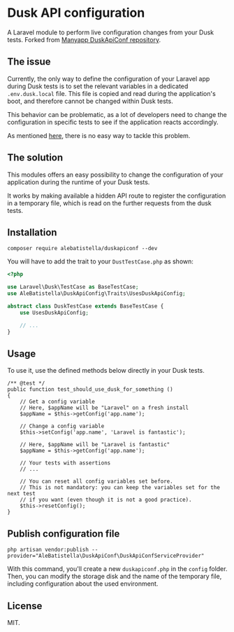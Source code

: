 # Dusk API configuration

A Laravel module to perform live configuration changes from your Dusk tests.
Forked from [Manyapp DuskApiConf repository](https://github.com/manyapp/duskapiconf).

## The issue

Currently, the only way to define the configuration of your Laravel app during
Dusk tests is to set the relevant variables in a dedicated `.env.dusk.local`
file. This file is copied and read during the application's boot, and therefore
cannot be changed within Dusk tests.

This behavior can be problematic, as a lot of developers need to change the
configuration in specific tests to see if the application reacts accordingly.

As mentioned [here](https://github.com/laravel/dusk/issues/599), there is no
easy way to tackle this problem.

## The solution

This modules offers an easy possibility to change the configuration of your
application during the runtime of your Dusk tests.

It works by making available a hidden API route to register the configuration in
a temporary file, which is read on the further requests from the dusk tests.

## Installation

```
composer require alebatistella/duskapiconf --dev
```

You will have to add the trait to your `DustTestCase.php` as shown:

```php
<?php

use Laravel\Dusk\TestCase as BaseTestCase;
use AleBatistella\DuskApiConfig\Traits\UsesDuskApiConfig;

abstract class DuskTestCase extends BaseTestCase {
    use UsesDuskApiConfig;

    // ...
}

```

## Usage

To use it, use the defined methods below directly in your Dusk tests.

```
/** @test */
public function test_should_use_dusk_for_something ()
{
    // Get a config variable
    // Here, $appName will be "Laravel" on a fresh install
    $appName = $this->getConfig('app.name');

    // Change a config variable
    $this->setConfig('app.name', 'Laravel is fantastic');

    // Here, $appName will be "Laravel is fantastic"
    $appName = $this->getConfig('app.name');

    // Your tests with assertions
    // ...

    // You can reset all config variables set before.
    // This is not mandatory: you can keep the variables set for the next test
    // if you want (even though it is not a good practice).
    $this->resetConfig();
}
```

## Publish configuration file

```
php artisan vendor:publish --provider="AleBatistella\DuskApiConf\DuskApiConfServiceProvider"
```

With this command, you'll create a new `duskapiconf.php` in the `config` folder.
Then, you can modify the storage disk and the name of the temporary file,
including configuration about the used environment.

## License

MIT.
